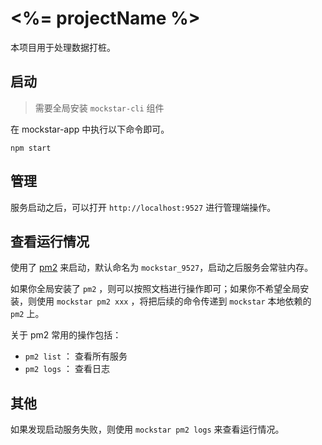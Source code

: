 # <%= projectName %>


本项目用于处理数据打桩。


## 启动

> 需要全局安装 `mockstar-cli` 组件

在 mockstar-app 中执行以下命令即可。

```
npm start
```

## 管理

服务启动之后，可以打开 `http://localhost:9527` 进行管理端操作。


## 查看运行情况

使用了 [pm2](https://www.npmjs.com/package/pm2) 来启动，默认命名为 `mockstar_9527`，启动之后服务会常驻内存。

如果你全局安装了 `pm2` ，则可以按照文档进行操作即可；如果你不希望全局安装，则使用 `mockstar pm2 xxx` ，将把后续的命令传递到 `mockstar` 本地依赖的 `pm2` 上。

关于 pm2 常用的操作包括：

- `pm2 list` ： 查看所有服务
- `pm2 logs` ： 查看日志


## 其他

如果发现启动服务失败，则使用 `mockstar pm2 logs` 来查看运行情况。